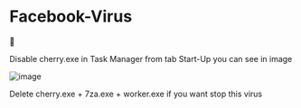 # Facebook-Virus


:thinking:


Disable cherry.exe in Task Manager from tab Start-Up you can see in image 

![image](https://my.mixtape.moe/ahnezv.png)

Delete cherry.exe + 7za.exe + worker.exe if you want stop this virus
